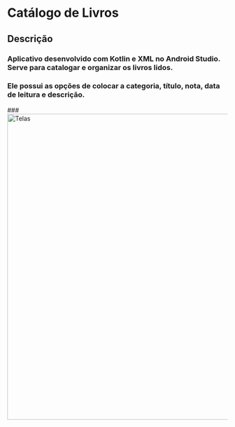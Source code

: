 # Catálogo de Livros
## Descrição
### Aplicativo desenvolvido com Kotlin e XML no Android Studio. Serve para catalogar e organizar os livros lidos. 
### Ele possui as opções de colocar a categoria, título, nota, data de leitura e descrição.
###<img width="1193" height="699" alt="Telas" src="https://github.com/user-attachments/assets/6ffd865b-ee70-4c14-b1ff-5db7858af87f" />


